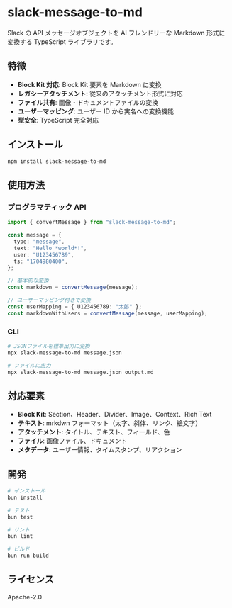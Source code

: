 # slack-message-to-md

Slack の API メッセージオブジェクトを AI フレンドリーな Markdown 形式に変換する TypeScript ライブラリです。

## 特徴

- **Block Kit 対応**: Block Kit 要素を Markdown に変換
- **レガシーアタッチメント**: 従来のアタッチメント形式に対応
- **ファイル共有**: 画像・ドキュメントファイルの変換
- **ユーザーマッピング**: ユーザー ID から実名への変換機能
- **型安全**: TypeScript 完全対応

## インストール

```bash
npm install slack-message-to-md
```

## 使用方法

### プログラマティック API

```typescript
import { convertMessage } from "slack-message-to-md";

const message = {
  type: "message",
  text: "Hello *world*!",
  user: "U123456789",
  ts: "1704980400",
};

// 基本的な変換
const markdown = convertMessage(message);

// ユーザーマッピング付きで変換
const userMapping = { U123456789: "太郎" };
const markdownWithUsers = convertMessage(message, userMapping);
```

### CLI

```bash
# JSONファイルを標準出力に変換
npx slack-message-to-md message.json

# ファイルに出力
npx slack-message-to-md message.json output.md
```

## 対応要素

- **Block Kit**: Section、Header、Divider、Image、Context、Rich Text
- **テキスト**: mrkdwn フォーマット（太字、斜体、リンク、絵文字）
- **アタッチメント**: タイトル、テキスト、フィールド、色
- **ファイル**: 画像ファイル、ドキュメント
- **メタデータ**: ユーザー情報、タイムスタンプ、リアクション

## 開発

```bash
# インストール
bun install

# テスト
bun test

# リント
bun lint

# ビルド
bun run build
```

## ライセンス

Apache-2.0
